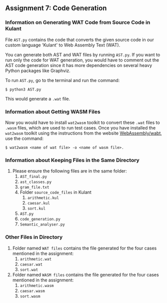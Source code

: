## Assignment 7: Code Generation

### Information on Generating WAT Code from Source Code in Kulant

File `AST.py` contains the code that converts the given source code in our custom language 'Kulant' to Web Assembly Text (WAT).

You can generate both AST and WAT files by running `AST.py`. If you want to run only the code for WAT generation, you would have to comment out the AST code generation since it has more dependencies on several heavy Python packages like Graphviz.

To run `AST.py`, go to the terminal and run the command:
  
`$ python3 AST.py`
   

This would generate a `.wat` file.

### Information about Getting WASM Files

Now you would have to install `wat2wasm` toolkit to convert these `.wat` files to `.wasm` files, which are used to run test cases. Once you have installed the `wat2wasm` toolkit using the instructions from the website [WebAssembly/wabt](https://github.com/WebAssembly/wabt), use the command:

 
`$ wat2wasm <name of wat file> -o <name of wasm file>.` 
   

### Information about Keeping Files in the Same Directory

1. Please ensure the following files are in the same folder:
   1. `AST_final.py`
   2. `ast_classes.py`
   3. `gram_file.txt`
   4. Folder `source_code_files` in Kulant
      1. `arithmetic.kul`
      2. `caesar.kul`
      3. `sort.kul`
   5. `AST.py`
   6. `code_generation.py`
   7. `Semantic_analyser.py`

### Other Files in Directory

1. Folder named `WAT files` contains the file generated for the four cases mentioned in the assignment:
   1. `arithmetic.wat`
   2. `caesar.wat`
   3. `sort.wat`
2. Folder named `WASM files` contains the file generated for the four cases mentioned in the assignment:
   1. `arithmetic.wasm`
   2. `caesar.wasm`
   3. `sort.wasm`
